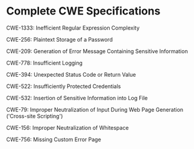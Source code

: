 

# Complete CWE Specifications

CWE-1333: Inefficient Regular Expression Complexity

CWE-256: Plaintext Storage of a Password

CWE-209: Generation of Error Message Containing Sensitive Information

CWE-778: Insufficient Logging

CWE-394: Unexpected Status Code or Return Value

CWE-522: Insufficiently Protected Credentials

CWE-532: Insertion of Sensitive Information into Log File

CWE-79: Improper Neutralization of Input During Web Page Generation ('Cross-site Scripting')

CWE-156: Improper Neutralization of Whitespace

CWE-756: Missing Custom Error Page